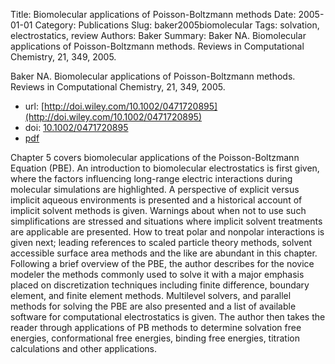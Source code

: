Title: Biomolecular applications of Poisson-Boltzmann methods
Date: 2005-01-01
Category: Publications
Slug: baker2005biomolecular
Tags: solvation, electrostatics, review
Authors: Baker
Summary: Baker NA. Biomolecular applications of Poisson-Boltzmann methods. Reviews in Computational Chemistry, 21, 349, 2005. 

Baker NA. Biomolecular applications of Poisson-Boltzmann methods. Reviews in Computational Chemistry, 21, 349, 2005. 

* url: [http://doi.wiley.com/10.1002/0471720895](http://doi.wiley.com/10.1002/0471720895)
* doi: [10.1002/0471720895](10.1002/0471720895)
* [pdf](http://sobolevnrm.github.io/papers/baker2005biomolecular.pdf)

Chapter 5 covers biomolecular applications of the Poisson-Boltzmann Equation (PBE). An introduction to biomolecular electrostatics is first given, where the factors influencing long-range electric interactions during molecular simulations are highlighted. A perspective of explicit versus implicit aqueous environments is presented and a historical account of implicit solvent methods is given. Warnings about when not to use such simplifications are stressed and situations where implicit solvent treatments are applicable are presented. How to treat polar and nonpolar interactions is given next; leading references to scaled particle theory methods, solvent accessible surface area methods and the like are abundant in this chapter. Following a brief overview of the PBE, the author describes for the novice modeler the methods commonly used to solve it with a major emphasis placed on discretization techniques including finite difference, boundary element, and finite element methods. Multilevel solvers, and parallel methods for solving the PBE are also presented and a list of available software for computational electrostatics is given. The author then takes the reader through applications of PB methods to determine solvation free energies, conformational free energies, binding free energies, titration calculations and other applications.
